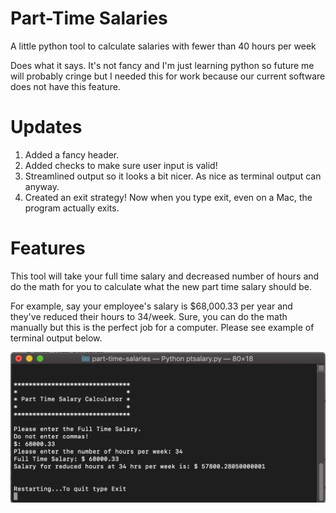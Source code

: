 # Part-Time Salaries
A little python tool to calculate salaries with fewer than 40 hours per week


Does what it says. It's not fancy and I'm just learning python so future me will probably cringe but I needed this for work because our current software does not have this feature. 

# Updates
1. Added a fancy header. 
2. Added checks to make sure user input is valid!
3. Streamlined output so it looks a bit nicer. As nice as terminal output can anyway.
4. Created an exit strategy! Now when you type exit, even on a Mac, the program actually exits.

# Features
This tool will take your full time salary and decreased number of hours and do the math for you to calculate what the new part time salary should be. 

For example, say your employee's salary is $68,000.33 per year and they've reduced their hours to 34/week. Sure, you can do the math manually but this is the perfect job for a computer. Please see example of terminal output below.

![part time salary terminal output](https://github.com/raenpayne/part-time-salaries/blob/master/ptsalary%20preview.png)
